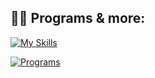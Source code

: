 ## 👨‍💻 Programs & more:

[![My Skills](https://skillicons.dev/icons?i=ts,js,nodejs,python,java,php,ae,ps)](https://skillicons.dev)

[![Programs](https://skillicons.dev/icons?i=discord,idea,vscode,postgres,cloudflare,github,linux,grafana)](https://skillicons.dev)
 

